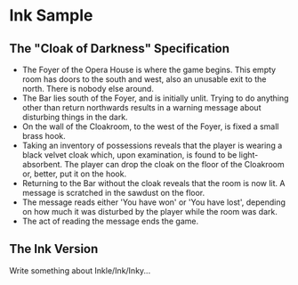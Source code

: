 # Ink Sample

## The "Cloak of Darkness" Specification

* The Foyer of the Opera House is where the game begins. This empty room has doors to the south and west, also an unusable exit to the north. There is nobody else around.
* The Bar lies south of the Foyer, and is initially unlit. Trying to do anything other than return northwards results in a warning message about disturbing things in the dark.
* On the wall of the Cloakroom, to the west of the Foyer, is fixed a small brass hook.
* Taking an inventory of possessions reveals that the player is wearing a black velvet cloak which, upon examination, is found to be light-absorbent. The player can drop the cloak on the floor of the Cloakroom or, better, put it on the hook.
* Returning to the Bar without the cloak reveals that the room is now lit. A message is scratched in the sawdust on the floor.
* The message reads either 'You have won' or 'You have lost', depending on how much it was disturbed by the player while the room was dark.
* The act of reading the message ends the game.

## The Ink Version

Write something about Inkle/Ink/Inky...
